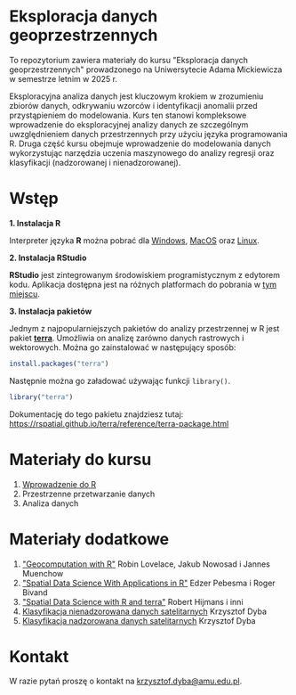 # Eksploracja danych geoprzestrzennych

To repozytorium zawiera materiały do kursu "Eksploracja danych geoprzestrzennych" prowadzonego
na Uniwersytecie Adama Mickiewicza w semestrze letnim w 2025 r.

Eksploracyjna analiza danych jest kluczowym krokiem w zrozumieniu zbiorów danych, odkrywaniu wzorców
i identyfikacji anomalii przed przystąpieniem do modelowania. Kurs ten stanowi kompleksowe wprowadzenie
do eksploracyjnej analizy danych ze szczególnym uwzględnieniem danych przestrzennych przy użyciu języka
programowania R. Druga część kursu obejmuje wprowadzenie do modelowania danych wykorzystując narzędzia
uczenia maszynowego do analizy regresji oraz klasyfikacji (nadzorowanej i nienadzorowanej).

# Wstęp

**1. Instalacja R**

Interpreter języka **R** można pobrać dla [Windows](https://cloud.r-project.org/bin/windows/base/R-4.4.2-win.exe),
[MacOS](https://cran.r-project.org/bin/macosx/) oraz [Linux](https://cloud.r-project.org/bin/linux/).

**2. Instalacja RStudio**

**RStudio** jest zintegrowanym środowiskiem programistycznym z edytorem kodu.
Aplikacja dostępna jest na różnych platformach do pobrania w [tym miejscu](https://posit.co/download/rstudio-desktop/).

**3. Instalacja pakietów**

Jednym z najpopularniejszych pakietów do analizy przestrzennej w R jest pakiet [**terra**](https://github.com/rspatial/terra).
Umożliwia on analizę zarówno danych rastrowych i wektorowych.
Można go zainstalować w następujący sposób:

```r
install.packages("terra")
```

Następnie można go załadować używając funkcji `library()`.

```r
library("terra")
```

Dokumentację do tego pakietu znajdziesz tutaj: <https://rspatial.github.io/terra/reference/terra-package.html>

# Materiały do kursu

1. [Wprowadzenie do R](https://kadyb.github.io/edg2025/cwiczenia/01_Wprowadzenie_do_R.html)
2. Przestrzenne przetwarzanie danych
3. Analiza danych

# Materiały dodatkowe

1. ["Geocomputation with R"](https://r.geocompx.org/) Robin Lovelace, Jakub Nowosad i Jannes Muenchow
2. ["Spatial Data Science With Applications in R"](https://r-spatial.org/book/) Edzer Pebesma i Roger Bivand
3. ["Spatial Data Science with R and terra"](https://rspatial.org/) Robert Hijmans i inni
4. [Klasyfikacja nienadzorowana danych satelitarnych](https://kadyb.github.io/GEOINF2022/Grupowanie.html) Krzysztof Dyba
5. [Klasyfikacja nadzorowana danych satelitarnych](https://kadyb.github.io/GEOINF2022/Klasyfikacja.html) Krzysztof Dyba

# Kontakt 

W razie pytań proszę o kontakt na <krzysztof.dyba@amu.edu.pl>.
